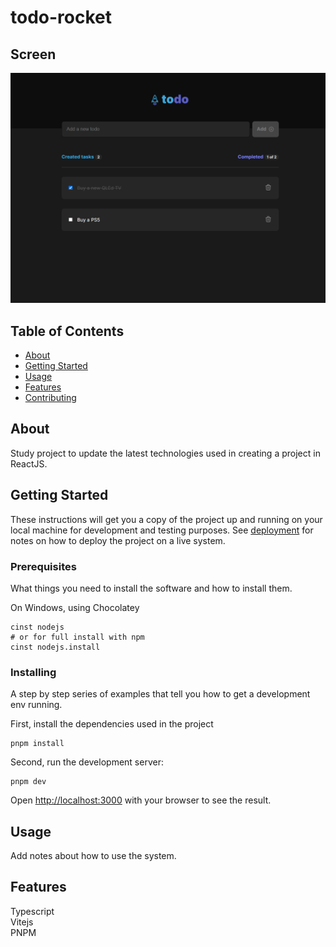 # todo-rocket

## Screen

![Print Screen](/public/screen.png)

## Table of Contents

- [About](#about)
- [Getting Started](#getting_started)
- [Usage](#usage)
- [Features](#features)
- [Contributing](../CONTRIBUTING.md)

## About <a name = "about"></a>

Study project to update the latest technologies used in creating a project in ReactJS.

## Getting Started <a name = "getting_started"></a>

These instructions will get you a copy of the project up and running on your local machine for development and testing purposes. See [deployment](#deployment) for notes on how to deploy the project on a live system.

### Prerequisites

What things you need to install the software and how to install them.

On Windows, using Chocolatey
```
cinst nodejs
# or for full install with npm
cinst nodejs.install
```

### Installing

A step by step series of examples that tell you how to get a development env running.

First, install the dependencies used in the project

```
pnpm install
```

Second, run the development server:

```
pnpm dev
```

Open [http://localhost:3000](http://localhost:3000) with your browser to see the result.

## Usage <a name = "usage"></a>

Add notes about how to use the system.

## Features <a name = "features"></a>

Typescript \
Vitejs \
PNPM
